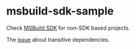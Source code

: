 # msbuild-sdk-sample
Check [MSBuild SDK](https://github.com/Microsoft/MSBuildSdks/tree/master/src/CentralPackageVersions) for non-SDK based projects.

The [issue](https://github.com/NuGet/Home/issues/5602) about transitive dependencies.
